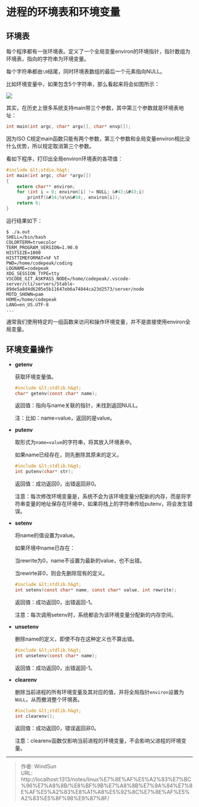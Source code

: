# 进程的环境表和环境变量


## 环境表

每个程序都有一张环境表。定义了一个全局变量environ的环境指针，指针数组为环境表，指向的字符串为环境变量。

每个字符串都由`\0`结尾，同时环境表数组的最后一个元素指向NULL。

比如环境变量中，如果包含5个字符串，那么看起来将会如图所示：

![](/image/image_qS6hR21qRG.png)

其实，在历史上很多系统支持main带三个参数，其中第三个参数就是环境表地址：

```c
int main(int argc, char* argv[], char* envp[]);
```

因为ISO C规定main函数只能有两个参数，第三个参数和全局变量environ相比没什么优势，所以规定取消第三个参数。

看如下程序，打印出全局environ环境表的各项值：

```c
#include &lt;stdio.h&gt;
int main(int argc, char *argv[])
{
    extern char** environ;
    for (int i = 0; environ[i] != NULL; &#43;&#43;i)
        printf(&#34;%s\n&#34;, environ[i]);
    return 0;
}

```

运行结果如下：

```
$ ./a.out 
SHELL=/bin/bash
COLORTERM=truecolor
TERM_PROGRAM_VERSION=1.90.0
HISTSIZE=1000
HISTTIMEFORMAT=%F %T 
PWD=/home/codepeak/coding
LOGNAME=codepeak
XDG_SESSION_TYPE=tty
VSCODE_GIT_ASKPASS_NODE=/home/codepeak/.vscode-server/cli/servers/Stable-89de5a8d4d6205e5b11647eb6a74844ca23d2573/server/node
MOTD_SHOWN=pam
HOME=/home/codepeak
LANG=en_US.UTF-8
...
```

通常我们使用特定的一组函数来访问和操作环境变量，并不是直接使用environ全局变量。

## 环境变量操作

- **getenv**

  获取环境变量值。
  ```c
  #include &lt;stdlib.h&gt;
  char* getenv(const char* name);
  ```
  返回值：指向与name关联的指针，未找到返回NULL。

  注：比如：name=value，返回的是value。
- **putenv**

  取形式为`name=value`的字符串，将其放入环境表中。

  如果name已经存在，则先删除其原来的定义。
  ```c
  #include &lt;stdlib.h&gt;
  int putenv(char* str);
  ```
  返回值：成功返回0，出错返回非0。

  注意：每次修改环境变量是，系统不会为该环境变量分配新的内存，而是将字符串变量的地址保存在环境中，如果将栈上的字符串传给putenv，将会发生错误。
- **setenv**

  将name的值设置为value。

  如果环境中name已存在：

  当rewrite为0，name不设置为最新的value，也不出错。

  当rewirte非0，则会先删除现有的定义。
  ```c
  #include &lt;stdlib.h&gt;
  int setenv(const char* name, const char* value, int rewrite);
  ```
  返回值：成功返回0，出错返回-1。

  注意：每次调用setenv时，系统都会为该环境变量分配新的内存空间。
- **unsetenv**

  删除name的定义，即使不存在这种定义也不算出错。
  ```c
  #include &lt;stdlib.h&gt;
  int unsetenv(const char* name);
  ```
  返回值：成功返回0，出错返回-1。
- **clearenv**

  删除当前进程的所有环境变量及其对应的值，并将全局指针`environ`设置为`NULL`，从而撤消整个环境表。
  ```c
  #include &lt;stdlib.h&gt;
  int clearenv();
  ```
  返回值：成功返回0，错误返回非0。

  注意：clearenv函数仅影响当前进程的环境变量，不会影响父进程的环境变量。


---

> 作者: WindSun  
> URL: http://localhost:1313/notes/linux%E7%8E%AF%E5%A2%83%E7%BC%96%E7%A8%8B/%E8%BF%9B%E7%A8%8B%E7%9A%84%E7%8E%AF%E5%A2%83%E8%A1%A8%E5%92%8C%E7%8E%AF%E5%A2%83%E5%8F%98%E9%87%8F/  

